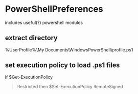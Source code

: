 # PowerShellPreferences
includes useful(?) powershell modules

## extract directory
%UserProfile%\My Documents\WindowsPowerShell\profile.ps1

## set execution policy to load .ps1 files
if 
$Get-ExecutionPolicy
> Restricted
then
$Set-ExecutionPolicy RemoteSigned
